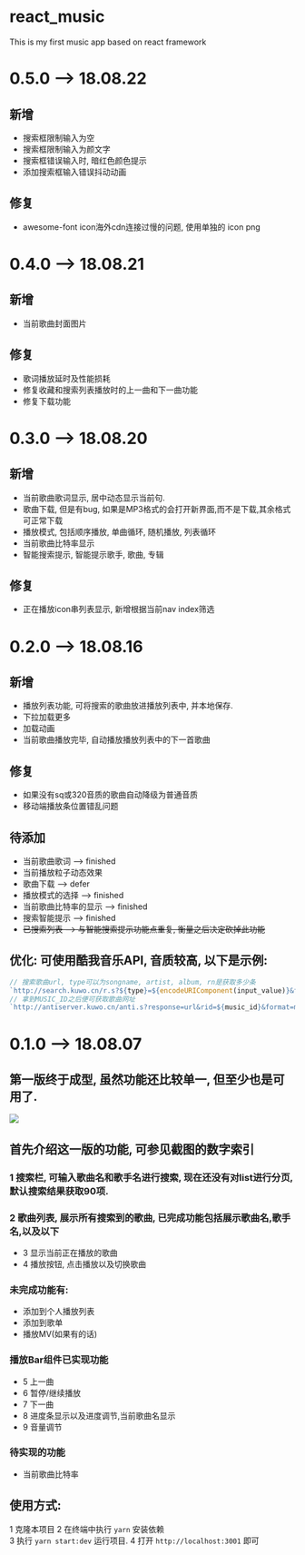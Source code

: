 # react_music
This is my first music app based on react framework

# 0.5.0 --> 18.08.22

## 新增

- 搜索框限制输入为空
- 搜索框限制输入为颜文字
- 搜索框错误输入时, 暗红色颜色提示
- 添加搜索框输入错误抖动动画

## 修复

- awesome-font icon海外cdn连接过慢的问题, 使用单独的 icon png

# 0.4.0 --> 18.08.21

## 新增
- 当前歌曲封面图片

## 修复
- 歌词播放延时及性能损耗
- 修复收藏和搜索列表播放时的上一曲和下一曲功能
- 修复下载功能

# 0.3.0 --> 18.08.20

## 新增
- 当前歌曲歌词显示, 居中动态显示当前句.
- 歌曲下载, 但是有bug, 如果是MP3格式的会打开新界面,而不是下载,其余格式可正常下载
- 播放模式, 包括顺序播放, 单曲循环, 随机播放, 列表循环
- 当前歌曲比特率显示
- 智能搜索提示, 智能提示歌手, 歌曲, 专辑

## 修复
- 正在播放icon串列表显示, 新增根据当前nav index筛选

# 0.2.0 --> 18.08.16

## 新增
- 播放列表功能, 可将搜索的歌曲放进播放列表中, 并本地保存.
- 下拉加载更多
- 加载动画
- 当前歌曲播放完毕, 自动播放播放列表中的下一首歌曲

## 修复
- 如果没有sq或320音质的歌曲自动降级为普通音质
- 移动端播放条位置错乱问题

## 待添加
- 当前歌曲歌词 --> finished
- 当前播放粒子动态效果
- 歌曲下载 --> defer 
- 播放模式的选择 --> finished
- 当前歌曲比特率的显示 --> finished
- 搜索智能提示 --> finished
- ~~已搜索列表 --> 与智能搜索提示功能点重复, 衡量之后决定砍掉此功能~~

## 优化: 可使用酷我音乐API, 音质较高, 以下是示例:
```js
// 搜索歌曲url, type可以为songname, artist, album, rn是获取多少条
`http://search.kuwo.cn/r.s?${type}=${encodeURIComponent(input_value)}&ft=music&rformat=json&encoding=utf8&rn=5&vipver=MUSIC_8.0.3.1`
// 拿到MUSIC_ID之后便可获取歌曲网址
`http://antiserver.kuwo.cn/anti.s?response=url&rid=${music_id}&format=mp3`
```


# 0.1.0 --> 18.08.07

## 第一版终于成型, 虽然功能还比较单一, 但至少也是可用了.

![](http://p799phkik.bkt.clouddn.com/first_music_version.png)

## 首先介绍这一版的功能, 可参见截图的数字索引

### 1 搜索栏, 可输入歌曲名和歌手名进行搜索, 现在还没有对list进行分页,默认搜索结果获取90项.
### 2 歌曲列表, 展示所有搜索到的歌曲, 已完成功能包括展示歌曲名,歌手名,以及以下
- 3 显示当前正在播放的歌曲
- 4 播放按钮, 点击播放以及切换歌曲
### 未完成功能有:
- 添加到个人播放列表 
- 添加到歌单 
- 播放MV(如果有的话)
### 播放Bar组件已实现功能
- 5 上一曲
- 6 暂停/继续播放
- 7 下一曲
- 8 进度条显示以及进度调节,当前歌曲名显示
- 9 音量调节

### 待实现的功能
- 当前歌曲比特率

## 使用方式:
1 克隆本项目
2 在终端中执行 `yarn` 安装依赖\
3 执行 `yarn start:dev` 运行项目.
4 打开 `http://localhost:3001` 即可